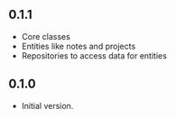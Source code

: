 ## 0.1.1

- Core classes
- Entities like notes and projects
- Repositories to access data for entities

## 0.1.0

- Initial version.
